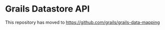 Grails Datastore API
===

This repository has moved to https://github.com/grails/grails-data-mapping